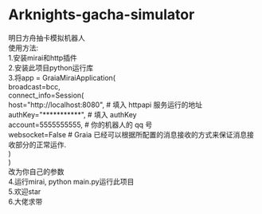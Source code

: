# Arknights-gacha-simulator  
明日方舟抽卡模拟机器人  
使用方法:  
  1.安装mirai和http插件  
  2.安装此项目python运行库  
  3.将app = GraiaMiraiApplication(  
        broadcast=bcc,  
        connect_info=Session(  
            host="http://localhost:8080", # 填入 httpapi 服务运行的地址  
            authKey="***********", # 填入 authKey  
            account=5555555555, # 你的机器人的 qq 号  
            websocket=False # Graia 已经可以根据所配置的消息接收的方式来保证消息接收部分的正常运作.  
        )  
    )  
    改为你自己的参数  
 4.运行mirai, python main.py运行此项目  
 5.欢迎star  
 6.大佬求带  
